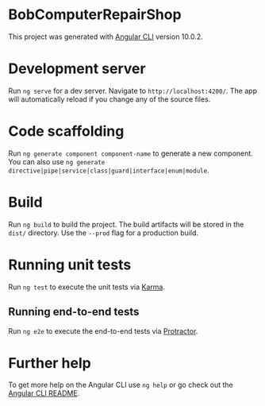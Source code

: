 # BobComputerRepairShop

This project was generated with [Angular CLI](https://github.com/angular/angular-cli) version 10.0.2.

# Development server

Run `ng serve` for a dev server. Navigate to `http://localhost:4200/`. The app will automatically reload if you change any of the source files.

# Code scaffolding

Run `ng generate component component-name` to generate a new component. You can also use `ng generate directive|pipe|service|class|guard|interface|enum|module`.

# Build

Run `ng build` to build the project. The build artifacts will be stored in the `dist/` directory. Use the `--prod` flag for a production build.

# Running unit tests

Run `ng test` to execute the unit tests via [Karma](https://karma-runner.github.io).

## Running end-to-end tests

Run `ng e2e` to execute the end-to-end tests via [Protractor](http://www.protractortest.org/).

# Further help

To get more help on the Angular CLI use `ng help` or go check out the [Angular CLI README](https://github.com/angular/angular-cli/blob/master/README.md).
